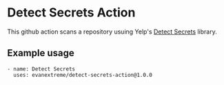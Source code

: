 # Detect Secrets Action

This github action scans a repository usuing Yelp's [Detect Secrets](https://github.com/Yelp/detect-secrets) library.

## Example usage

```
- name: Detect Secrets
  uses: evanextreme/detect-secrets-action@1.0.0
```
